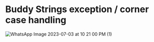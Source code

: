 # Buddy Strings exception / corner case handling
![WhatsApp Image 2023-07-03 at 10 21 00 PM (1)](https://github.com/ashish4kmax/Leetcode-problems/assets/111702590/da8c7d88-92b2-43af-970c-72f859b72952)
